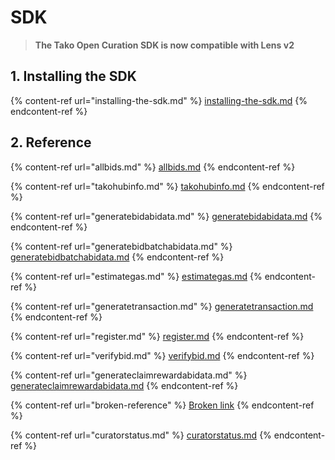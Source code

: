 # SDK

> **The Tako Open Curation SDK is now compatible with Lens v2**

## 1. Installing the SDK

{% content-ref url="installing-the-sdk.md" %}
[installing-the-sdk.md](installing-the-sdk.md)
{% endcontent-ref %}

## 2. Reference

{% content-ref url="allbids.md" %}
[allbids.md](allbids.md)
{% endcontent-ref %}

{% content-ref url="takohubinfo.md" %}
[takohubinfo.md](takohubinfo.md)
{% endcontent-ref %}

{% content-ref url="generatebidabidata.md" %}
[generatebidabidata.md](generatebidabidata.md)
{% endcontent-ref %}

{% content-ref url="generatebidbatchabidata.md" %}
[generatebidbatchabidata.md](generatebidbatchabidata.md)
{% endcontent-ref %}

{% content-ref url="estimategas.md" %}
[estimategas.md](estimategas.md)
{% endcontent-ref %}

{% content-ref url="generatetransaction.md" %}
[generatetransaction.md](generatetransaction.md)
{% endcontent-ref %}

{% content-ref url="register.md" %}
[register.md](register.md)
{% endcontent-ref %}

{% content-ref url="verifybid.md" %}
[verifybid.md](verifybid.md)
{% endcontent-ref %}

{% content-ref url="generateclaimrewardabidata.md" %}
[generateclaimrewardabidata.md](generateclaimrewardabidata.md)
{% endcontent-ref %}

{% content-ref url="broken-reference" %}
[Broken link](broken-reference)
{% endcontent-ref %}

{% content-ref url="curatorstatus.md" %}
[curatorstatus.md](curatorstatus.md)
{% endcontent-ref %}

